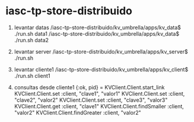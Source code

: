 # iasc-tp-store-distribuido

1. levantar datas
	/iasc-tp-store-distribuido/kv_umbrella/apps/kv_data$ ./run.sh data1
	/iasc-tp-store-distribuido/kv_umbrella/apps/kv_data$ ./run.sh data2	

2. levantar server
	/iasc-tp-store-distribuido/kv_umbrella/apps/kv_server$ ./run.sh

3. levantar cliente1
	/iasc-tp-store-distribuido/kv_umbrella/apps/kv_client$ ./run.sh client1

4. consultas desde cliente1
	{:ok, pid} = KVClient.Client.start_link
	KVClient.Client.set :client, "clave1", "valor1"
	KVClient.Client.set :client, "clave2", "valor2"
	KVClient.Client.set :client, "clave3", "valor3"
	KVClient.Client.get :client, "clave1"
	KVClient.Client.findSmaller :client, "valor2"
	KVClient.Client.findGreater :client, "valor2"


